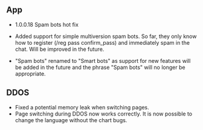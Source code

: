 ## App
  - 1.0.0.18 Spam bots hot fix
  - Added support for simple multiversion spam bots. So far, they only know how to register (/reg pass confirm_pass) and immediately spam in the chat. Will be improved in the future.

  - "Spam bots" renamed to "Smart bots" as support for new features will be added in the future and the phrase "Spam bots" will no longer be appropriate.

## DDOS
  - Fixed a potential memory leak when switching pages.
  - Page switching during DDOS now works correctly. It is now possible to change the language without the chart bugs.